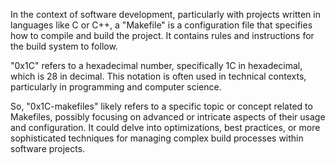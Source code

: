 In the context of software development, particularly with projects written in languages like C or C++, a "Makefile" is a configuration file that specifies how to compile and build the project. It contains rules and instructions for the build system to follow.

"0x1C" refers to a hexadecimal number, specifically 1C in hexadecimal, which is 28 in decimal. This notation is often used in technical contexts, particularly in programming and computer science.

So, "0x1C-makefiles" likely refers to a specific topic or concept related to Makefiles, possibly focusing on advanced or intricate aspects of their usage and configuration. It could delve into optimizations, best practices, or more sophisticated techniques for managing complex build processes within software projects.
